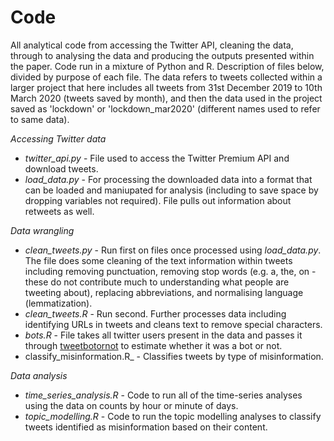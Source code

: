 # Code
All analytical code from accessing the Twitter API, cleaning the data, through to analysing the data and producing the outputs presented within the paper. Code run in a mixture of Python and R. Description of files below, divided by purpose of each file. The data refers to tweets collected within a larger project that here includes all tweets from 31st December 2019 to 10th March 2020 (tweets saved by month), and then the data used in the project saved as 'lockdown' or 'lockdown_mar2020' (different names used to refer to same data).

_Accessing Twitter data_

* _twitter_api.py_ - File used to access the Twitter Premium API and download tweets.
* _load_data.py_ - For processing the downloaded data into a format that can be loaded and maniupated for analysis (including to save space by dropping variables not required). File pulls out information about retweets as well.

_Data wrangling_

* _clean_tweets.py_ - Run first on files once processed using _load_data.py_. The file does some cleaning of the text information within tweets including removing punctuation, removing stop words (e.g. a, the, on - these do not contribute much to understanding what people are tweeting about), replacing abbreviations, and normalising language (lemmatization).
* _clean_tweets.R_ - Run second. Further processes data including identifying URLs in tweets and cleans text to remove special characters.
* _bots.R_ - File takes all twitter users present in the data and passes it through [tweetbotornot](https://github.com/mkearney/tweetbotornot) to estimate whether it was a bot or not.
* classify_misinformation.R_ - Classifies tweets by type of misinformation.

_Data analysis_

* _time_series_analysis.R_ - Code to run all of the time-series analyses using the data on counts by hour or minute of days.
* _topic_modelling.R_ - Code to run the topic modelling analyses to classify tweets identified as misinformation based on their content.
